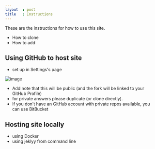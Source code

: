 ```yaml
---
layout  : post
title   : Instructions
---
```


These are the instructions for how to use this site.

- How to clone
- How to add

## Using GitHub to host site

- set up in Settings's page

![image](https://user-images.githubusercontent.com/656739/34519761-8ca48c54-f07d-11e7-8ac5-4e4b810fa682.png)

- Add note that this will be public (and the fork will be linked to your GitHub Profile)
- for private answers please duplicate (or clone directly).
- If you don't have an GitHub account with private repos available, you can use BitBucket

## Hosting site locally

- using Docker
- using jeklyy from command line



